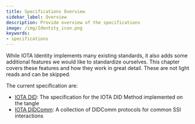 ```yaml
---
title: Specifications Overview
sidebar_label: Overview
description: Provide overview of the specifications
image: /img/Identity_icon.png
keywords:
- specifications
---
```


While IOTA Identity implements many existing standards, it also adds some additional features we would like to standardize ourselves. This chapter covers these features and how they work in great detail. These are not light reads and can be skipped.

The current specification are:
- [IOTA DID](./did/overview): The specification for the IOTA DID Method implemented on the tangle
- [IOTA DIDComm](./didcomm/overview): A collection of DIDComm protocols for common SSI interactions